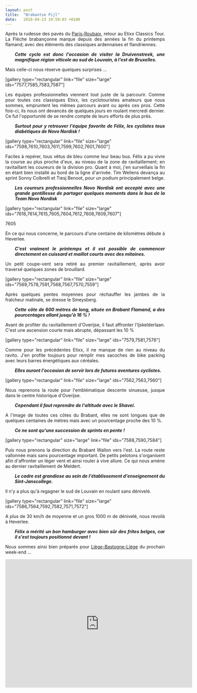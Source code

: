 ```yaml
---
layout: post
title:  "Brabantse Pijl"
date:   2018-04-23 19:59:03 +0100
---
```

<p style="text-align: justify;">Après la rudesse des pavés du <a href="http://twomoulins.fr/paris-roubaix/">Paris-Roubaix</a>, retour au Etixx Classics Tour.
La Flèche brabançonne marque depuis des années la fin du printemps flamand; avec des éléments des classiques ardennaises et flandriennes.</p>
<p style="padding-left: 30px; text-align: justify;"><em><strong>Cette cyclo est donc l'occasion de visiter la Druivenstreek, une magnifique région viticole au sud de Louvain, à l'est de Bruxelles.</strong></em></p>
<p style="text-align: justify;">Mais celle-ci nous réserve quelques surprises ...</p>
[gallery type="rectangular" link="file" size="large" ids="7577,7585,7583,7587"]
<p style="text-align: justify;">Les équipes professionnelles viennent tout juste de la parcourir.
Comme pour toutes ces classiques Etixx, les cyclotouristes amateurs que nous sommes, empruntent les mêmes parcours avant ou après ces pros.
Cette fois-ci, ils nous ont devancés de quelques jours en roulant mercredi dernier.
Ce fut l'opportunité de se rendre compte de leurs efforts de plus près.</p>
<p style="padding-left: 30px; text-align: justify;"><em><strong>Surtout pour y retrouver l'équipe favorite de Félix, les cyclistes tous diabétiques de Novo Nordisk !</strong></em></p>
[gallery type="rectangular" link="file" size="large" ids="7598,7610,7603,7611,7599,7602,7601,7600"]
<p style="text-align: justify;">Faciles à repérer, tous vêtus de bleu comme leur beau bus.
Félix a pu vivre la course au plus proche d'eux, au niveau de la zone de ravitaillement; en ravitaillant les coureurs de la division pro.
Quant à moi, j'en surveillais la fin en étant bien installé au bord de la ligne d'arrivée.
Tim Wellens devança au sprint Sonny Colbrelli et Tiesj Benoot, pour un podium principalement belge.</p>
<p style="padding-left: 30px; text-align: justify;"><em><strong>Les coureurs professionnelles Novo Nordisk ont accepté avec une grande gentillesse de partager quelques moments dans le bus de la Team Novo Nordisk</strong></em></p>
[gallery type="rectangular" link="file" size="large" ids="7616,7614,7615,7605,7604,7612,7608,7609,7607"]


7605
<p style="text-align: justify;">En ce qui nous concerne, le parcours d'une centaine de kilomètres débute à Heverlee.</p>
<p style="padding-left: 30px; text-align: justify;"><em><strong>C'est vraiment le printemps et il est possible de commencer directement en cuissard et maillot courts avec des mitaines.</strong></em></p>
<p style="text-align: justify;">Un petit coupe-vent sera retiré au premier ravitaillement, après avoir traversé quelques zones de brouillard.</p>
[gallery type="rectangular" link="file" size="large" ids="7569,7578,7591,7568,7567,7570,7559"]
<p style="text-align: justify;">Après quelques pentes moyennes pour réchauffer les jambes de la fraîcheur matinale, se dresse le Smeysberg.</p>
<p style="padding-left: 30px; text-align: justify;"><em><strong>Cette côte de 600 mètres de long, située en Brabant Flamand, a des pourcentages allant jusqu'à 16 % !</strong></em></p>
<p style="text-align: justify;">Avant de profiter du ravitaillement d'Overijse, il faut affronter l'Ijskelderlaan.
C'est une ascension courte mais abrupte, dépassant les 10 %</p>
[gallery type="rectangular" link="file" size="large" ids="7579,7581,7576"]
<p style="text-align: justify;">Comme pour les précédentes Etixx, il ne manque de rien au niveau du ravito.
J'en profite toujours pour remplir mes sacoches de bike packing avec leurs barres énergétiques aux céréales.</p>
<p style="padding-left: 30px; text-align: justify;"><em><strong>Elles auront l'occasion de servir lors de futures aventures cyclistes.</strong></em></p>
[gallery type="rectangular" link="file" size="large" ids="7562,7563,7560"]
<p style="text-align: justify;">Nous reprenons la route pour l'emblématique descente sinueuse, jusque dans le centre historique d'Overijse.</p>
<p style="padding-left: 30px; text-align: justify;"><em><strong>Cependant il faut reprendre de l'altitude avec le Shavei.</strong></em></p>
<p style="text-align: justify;">A l'image de toutes ces côtes du Brabant, elles ne sont longues que de quelques centaines de mètres mais avec un pourcentage proche des 10 %.</p>
<p style="padding-left: 30px; text-align: justify;"><em><strong>Ce ne sont qu'une succession de sprints en pente !</strong></em></p>
[gallery type="rectangular" size="large" link="file" ids="7588,7590,7584"]
<p style="text-align: justify;">Puis nous prenons la direction du Brabant Wallon vers l'est.
La route reste vallonnée mais sans pourcentage important.
De petits pelotons s'organisent afin d'affronter un léger vent et ainsi rouler à vive allure.
Ce qui nous amène au dernier ravitaillement de Meldert.</p>
<p style="padding-left: 30px; text-align: justify;"><em><strong>Le cadre est grandiose au sein de l'établissement d'enseignement du Sint-Janscollege.</strong></em></p>
<p style="text-align: justify;">Il n'y a plus qu'à regagner le sud de Louvain en roulant sans dénivelé.</p>
[gallery type="rectangular" link="file" size="large" ids="7586,7564,7592,7582,7571,7572"]
<p style="text-align: justify;">A plus de 30 km/h de moyenne et un gros 1000 m de dénivelé, nous revoilà à Heverlee.</p>
<p style="padding-left: 30px; text-align: justify;"><em><strong>Félix a mérité un bon hamburger avec bien sûr des frites belges, car il s'est toujours positionné devant !</strong></em></p>
<p style="text-align: justify;">Nous sommes ainsi bien préparés pour <a href="http://twomoulins.fr/liege-bastogne-liege/">Liège-Bastogne-Liège</a> du prochain week-end ...</p>


<center><iframe src="https://www.strava.com/activities/1507817156/embed/ea778d4a3fbdc857d0d4537447b7f5884b313438" width="590" height="405" frameborder="0" scrolling="no"></iframe></center>